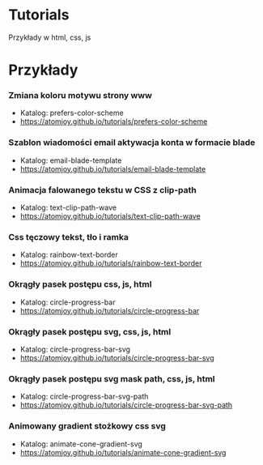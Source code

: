 # Tutorials
Przykłady w html, css, js

# Przykłady

### Zmiana koloru motywu strony www 
- Katalog: prefers-color-scheme 
- https://atomjoy.github.io/tutorials/prefers-color-scheme

### Szablon wiadomości email aktywacja konta w formacie blade
- Katalog: email-blade-template
- https://atomjoy.github.io/tutorials/email-blade-template

### Animacja falowanego tekstu w CSS z clip-path
- Katalog: text-clip-path-wave
- https://atomjoy.github.io/tutorials/text-clip-path-wave

### Css tęczowy tekst, tło i ramka
- Katalog: rainbow-text-border
- https://atomjoy.github.io/tutorials/rainbow-text-border

### Okrągły pasek postępu css, js, html
- Katalog: circle-progress-bar
- https://atomjoy.github.io/tutorials/circle-progress-bar


### Okrągły pasek postępu svg, css, js, html
- Katalog: circle-progress-bar-svg
- https://atomjoy.github.io/tutorials/circle-progress-bar-svg

### Okrągły pasek postępu svg mask path, css, js, html
- Katalog: circle-progress-bar-svg-path
- https://atomjoy.github.io/tutorials/circle-progress-bar-svg-path

### Animowany gradient stożkowy css svg
- Katalog: animate-cone-gradient-svg
- https://atomjoy.github.io/tutorials/animate-cone-gradient-svg
